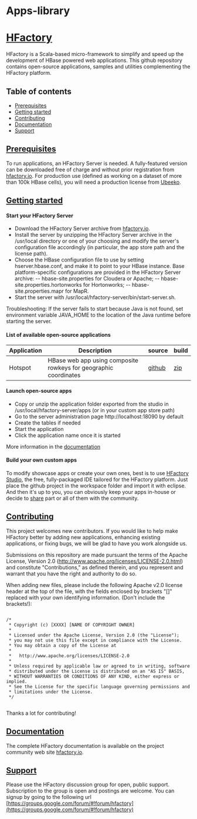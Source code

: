 Apps-library
============
# [HFactory](http://hfactory.io)

HFactory is a Scala-based micro-framework to simplify and speed up the development of HBase powered web applications. This github repository contains open-source applications, samples and utilities complementing the HFactory platform.

## Table of contents

- <a href="#prerequisites">Prerequisites</a>
- <a href="#getting-started">Getting started</a>
- <a href="#contributing">Contributing</a>
- <a href="#documentation">Documentation</a>
- <a href="#support">Support</a>

## <a href="#prerequisites" id="prerequisites">Prerequisites</a>

To run applications, an HFactory Server is needed. A fully-featured version can be downloaded free of charge and without prior registration from [hfactory.io](http://hfactory.io/download.html#server). For production use (defined as working on a dataset of more than 100k HBase cells), you will need a production license from [Ubeeko](http://ubeeko.com).

## <a href="#getting-started" id="getting-started">Getting started</a>

#### Start your HFactory Server

- Download the HFactory Server archive from [hfactory.io](http://hfactory.io/download.html).
- Install the server by unzipping the HFactory Server archive in the /usr/local directory or one of your choosing and modify the server's configuration file accordingly (in particular, the app store path and the license path).
- Choose the HBase configuration file to use by setting hserver.hbase.conf, and make it to point to your HBase instance. Base platform-specific configurations are provided in the HFactory Server archive:
-- hbase-site.properties for Cloudera or Apache;
-- hbase-site.properties.hortonworks for Hortonworks;
-- hbase-site.properties.mapr for MapR.
- Start the server with /usr/local/hfactory-server/bin/start-server.sh.

Troubleshooting: If the server fails to start because Java is not found, set environment variable JAVA_HOME to the location of the Java runtime before starting the server.

#### List of available open-source applications

| Application | Description                                                      | source                                        | build                                        |
| ----------- | ---------------------------------------------------------------- | --------------------------------------------- | -------------------------------------------- |
| Hotspot     | HBase web app using composite rowkeys for geographic coordinates | [github](https://github.com/hfactory/Hotspot) | [zip](http://hfactory.io/assets/Hotspot.zip) |

#### Launch open-source apps

- Copy or unzip the application folder exported from the studio in /usr/local/hfactory-server/apps (or in your custom app store path)
- Go to the server administration page http://localhost:18090 by default
- Create the tables if needed
- Start the application
- Click the application name once it is started

More information in the [documentation](#documentation)

#### Build your own custom apps

To modify showcase apps or create your own ones, best is to use [HFactory Studio](http://hfactory.io/download.html#studio), the free, fully-packaged IDE tailored for the HFactory platform. Just place the github project in the workspace folder and import it with eclipse. And then it's up to you, you can obviously keep your apps in-house or decide to <a href="#contributing">share</a> part or all of them with the community.

## <a href="#contributing" id="contributing">Contributing</a>

This project welcomes new contributors. If you would like to help make HFactory better by adding new applications, enhancing existing applications, or fixing bugs, we will be glad to have you work alongside us.

Submissions on this repository are made pursuant the terms of the Apache License, Version 2.0 (http://www.apache.org/licenses/LICENSE-2.0.html) and constitute "Contributions," as defined therein, and you represent and warrant that you have the right and authority to do so.

When adding new files, please include the following Apache v2.0 license header at the top of the file, with the fields enclosed by brackets "[]" replaced with your own identifying information. (Don't include the brackets!):
<pre><code>
/*
 * Copyright (c) [XXXX] [NAME OF COPYRIGHT OWNER]
 *
 * Licensed under the Apache License, Version 2.0 (the "License");
 * you may not use this file except in compliance with the License.
 * You may obtain a copy of the License at
 *
 *   http://www.apache.org/licenses/LICENSE-2.0
 *
 * Unless required by applicable law or agreed to in writing, software
 * distributed under the License is distributed on an "AS IS" BASIS,
 * WITHOUT WARRANTIES OR CONDITIONS OF ANY KIND, either express or implied.
 * See the License for the specific language governing permissions and
 * limitations under the License.
 */
 </code></pre>
 Thanks a lot for contributing!

## <a href="#documentation" id="documentation">Documentation</a>

 The complete HFactory documentation is available on the project community web site [hfactory.io](http://hfactory.io).

## <a href="#support" id="support">Support</a>

Please use the HFactory discussion group for open, public support. Subscription to the group is open and postings are welcome. You can signup by going to the following url [https://groups.google.com/forum/#!forum/hfactory](https://groups.google.com/forum/#!forum/hfactory)
